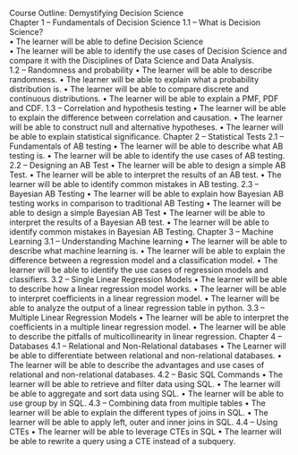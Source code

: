 Course Outline: Demystifying Decision Science  
Chapter 1 – Fundamentals of Decision Science 
1.1 – What is Decision Science?  
•	The learner will be able to define Decision Science  
•	The learner will be able to identify the use cases of Decision Science and compare it with the Disciplines of Data Science and Data Analysis.   
1.2 – Randomness and probability
•	The learner will be able to describe randomness.
•	The learner will be able to explain what a probability distribution is.
•	The learner will be able to compare discrete and continuous distributions.
•	The learner will be able to explain a PMF, PDF and CDF.
1.3 – Correlation and hypothesis testing
•	The learner will be able to explain the difference between correlation and causation.
•	The learner will be able to construct null and alternative hypotheses.
•	The learner will be able to explain statistical significance.
Chapter 2 – Statistical Tests 
2.1 – Fundamentals of AB testing
•	The learner will be able to describe what AB testing is.
•	The learner will be able to identify the use cases of AB testing.
2.2 – Designing an AB Test
•	The learner will be able to design a simple AB Test.
•	The learner will be able to interpret the results of an AB test.
•	The learner will be able to identify common mistakes in AB testing.
2.3 – Bayesian AB Testing
•	The learner will be able to explain how Bayesian AB testing works in comparison to traditional AB Testing
•	The learner will be able to design a simple Bayesian AB Test 
•	The learner will be able to interpret the results of a Bayesian AB test. 
•	The learner will be able to identify common mistakes in Bayesian AB Testing.
Chapter 3 – Machine Learning 
3.1 – Understanding Machine learning
•	The learner will be able to describe what machine learning is.
•	The learner will be able to explain the difference between a regression model and a classification model.
•	The learner will be able to identify the use cases of regression models and classifiers.
3.2 – Single Linear Regression Models
•	The learner will be able to describe how a linear regression model works.
•	The learner will be able to interpret coefficients in a linear regression model. 
•	The learner will be able to analyze the output of a linear regression table in python. 
3.3 – Multiple Linear Regression Models
•	The learner will be able to interpret the coefficients in a multiple linear regression model. 
•	The learner will be able to describe the pitfalls of multicollinearity in linear regression.
Chapter 4 – Databases
4.1 – Relational and Non-Relational databases
•	The Learner will be able to differentiate between relational and non-relational databases.
•	The learner will be able to describe the advantages and use cases of relational and non-relational databases.
4.2 – Basic SQL Commands
•	The learner will be able to retrieve and filter data using SQL.
•	The learner will be able to aggregate and sort data using SQL.
•	The learner will be able to use group by in SQL.
4.3 – Combining data from multiple tables
•	The learner will be able to explain the different types of joins in SQL.
•	The learner will be able to apply left, outer and inner joins in SQL.
4.4 – Using CTEs
•	The learner will be able to leverage CTEs in SQL 
•	The learner will be able to rewrite a query using a CTE instead of a subquery.
